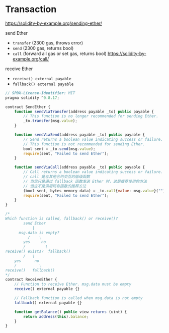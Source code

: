 # Transaction

<https://solidity-by-example.org/sending-ether/>

send Ether

- `transfer` (2300 gas, throws error)
- `send` (2300 gas, returns bool)
- `call` (forward all gas or set gas, returns bool) <https://solidity-by-example.org/call/>

receive Ether

- `receive() external payable`
- `fallback() external payable`

```js
// SPDX-License-Identifier: MIT
pragma solidity ^0.8.17;

contract SendEther {
    function sendViaTransfer(address payable _to) public payable {
        // This function is no longer recommended for sending Ether.
        _to.transfer(msg.value);
    }

    function sendViaSend(address payable _to) public payable {
        // Send returns a boolean value indicating success or failure.
        // This function is not recommended for sending Ether.
        bool sent = _to.send(msg.value);
        require(sent, "Failed to send Ether");
    }

    function sendViaCall(address payable _to) public payable {
        // Call returns a boolean value indicating success or failure.
        // call 是与其他合约交互的低级函数
        // 当您只是通过 fallback 函数发送 Ether 时，这是推荐使用的方法
        // 但这不是调用现有函数的推荐方法
        (bool sent, bytes memory data) = _to.call{value: msg.value}("");
        require(sent, "Failed to send Ether");
    }
}

/*
Which function is called, fallback() or receive()?
        send Ether
            |
      msg.data is empty?
          /    \
        yes     no
        /         \
receive() exists?  fallback()
        /   \
    yes      no
    /          \
receive()   fallback()
*/
contract ReceiveEther {
    // Function to receive Ether. msg.data must be empty
    receive() external payable {}

    // Fallback function is called when msg.data is not empty
    fallback() external payable {}

    function getBalance() public view returns (uint) {
        return address(this).balance;
    }
}
```
